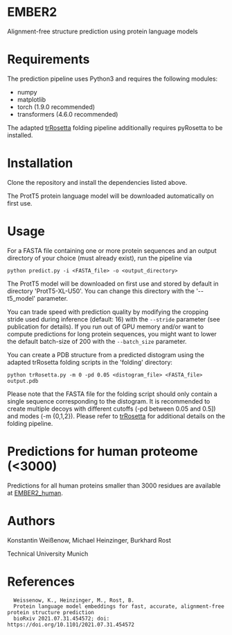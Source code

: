 # EMBER2
Alignment-free structure prediction using protein language models

# Requirements

The prediction pipeline uses Python3 and requires the following modules:

* numpy
* matplotlib
* torch (1.9.0 recommended)
* transformers (4.6.0 recommended)

The adapted [trRosetta](https://github.com/gjoni/trRosetta) folding pipeline additionally requires pyRosetta to be installed.

# Installation

Clone the repository and install the dependencies listed above.

The ProtT5 protein language model will be downloaded automatically on first use.

# Usage

For a FASTA file containing one or more protein sequences and an output directory of your choice (must already exist), run the pipeline via

`python predict.py -i <FASTA_file> -o <output_directory>`

The ProtT5 model will be downloaded on first use and stored by default in directory 'ProtT5-XL-U50'. You can change this directory with the '--t5_model' parameter.

You can trade speed with prediction quality by modifying the cropping stride used during inference (default: 16) with the `--stride` parameter (see publication for details).
If you run out of GPU memory and/or want to compute predictions for long protein sequences, you might want to lower the default batch-size of 200 with the `--batch_size` parameter.

You can create a PDB structure from a predicted distogram using the adapted trRosetta folding scripts in the 'folding' directory:

`python trRosetta.py -m 0 -pd 0.05 <distogram_file> <FASTA_file> output.pdb`

Please note that the FASTA file for the folding script should only contain a single sequence corresponding to the distogram.
It is recommended to create multiple decoys with different cutoffs (-pd between 0.05 and 0.5]) and modes (-m {0,1,2}). Please refer to [trRosetta](https://github.com/gjoni/trRosetta) for additional details on the folding pipeline.

# Predictions for human proteome (<3000)

Predictions for all human proteins smaller than 3000 residues are available at [EMBER2_human](https://github.com/kWeissenow/EMBER2_human).

# Authors
Konstantin Weißenow, Michael Heinzinger, Burkhard Rost

Technical University Munich

# References

      Weissenow, K., Heinzinger, M., Rost, B.
	  Protein language model embeddings for fast, accurate, alignment-free protein structure prediction
      bioRxiv 2021.07.31.454572; doi: https://doi.org/10.1101/2021.07.31.454572
